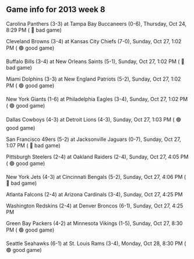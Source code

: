 ## Game info for 2013 week 8
Carolina Panthers (3-3) at Tampa Bay Buccaneers (0-6), Thursday, Oct 24, 8:29 PM (	:red_circle: bad game)



Cleveland Browns (3-4) at Kansas City Chiefs (7-0), Sunday, Oct 27, 1:02 PM (	:green_circle: good game)

Buffalo Bills (3-4) at New Orleans Saints (5-1), Sunday, Oct 27, 1:02 PM (	:red_circle: bad game)

Miami Dolphins (3-3) at New England Patriots (5-2), Sunday, Oct 27, 1:02 PM (	:green_circle: good game)

New York Giants (1-6) at Philadelphia Eagles (3-4), Sunday, Oct 27, 1:02 PM (	:green_circle: good game)

Dallas Cowboys (4-3) at Detroit Lions (4-3), Sunday, Oct 27, 1:03 PM (	:green_circle: good game)

San Francisco 49ers (5-2) at Jacksonville Jaguars (0-7), Sunday, Oct 27, 1:07 PM (	:red_circle: bad game)



Pittsburgh Steelers (2-4) at Oakland Raiders (2-4), Sunday, Oct 27, 4:05 PM (	:green_circle: good game)

New York Jets (4-3) at Cincinnati Bengals (5-2), Sunday, Oct 27, 4:06 PM (	:red_circle: bad game)

Atlanta Falcons (2-4) at Arizona Cardinals (3-4), Sunday, Oct 27, 4:25 PM

Washington Redskins (2-4) at Denver Broncos (6-1), Sunday, Oct 27, 4:25 PM



Green Bay Packers (4-2) at Minnesota Vikings (1-5), Sunday, Oct 27, 8:30 PM (	:green_circle: good game)



Seattle Seahawks (6-1) at St. Louis Rams (3-4), Monday, Oct 28, 8:30 PM (	:green_circle: good game)

